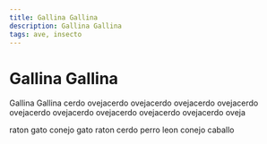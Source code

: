 ```yaml
---
title: Gallina Gallina
description: Gallina Gallina
tags: ave, insecto
---
```


# Gallina Gallina

Gallina Gallina cerdo ovejacerdo ovejacerdo ovejacerdo ovejacerdo ovejacerdo ovejacerdo ovejacerdo ovejacerdo ovejacerdo oveja

raton gato conejo gato raton cerdo perro leon conejo caballo